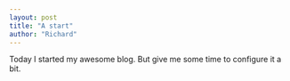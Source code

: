 ```yaml
---
layout: post
title: "A start"
author: "Richard"
---
```


Today I started my awesome blog. But give me some time to configure it a bit.
